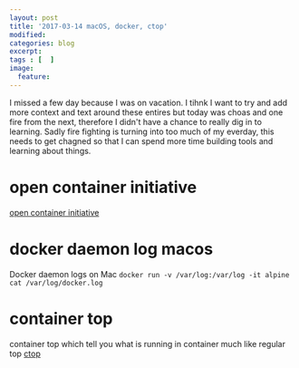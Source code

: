 ```yaml
---
layout: post
title: '2017-03-14 macOS, docker, ctop'
modified:
categories: blog
excerpt:
tags : [  ]
image:
  feature:
---
```

I missed a few day because I was on vacation.  I tihnk I want to try and add more context and text around these entires but today was choas and one fire from the next, therefore I didn't have a chance to really dig in to learning. Sadly fire fighting is turning into too much of my everday,  this needs to get chagned so that I can spend more time building tools and learning about things. 

# open container initiative
[open container initiative](https://github.com/01org/cc-oci-runtime "open container initiative")



# docker daemon log macos
Docker daemon logs on Mac ```docker run -v /var/log:/var/log -it alpine cat /var/log/docker.log```


# container top 
container top which tell you what is running in container  much like regular top
[ctop](https://github.com/bcicen/ctop "ctop")

